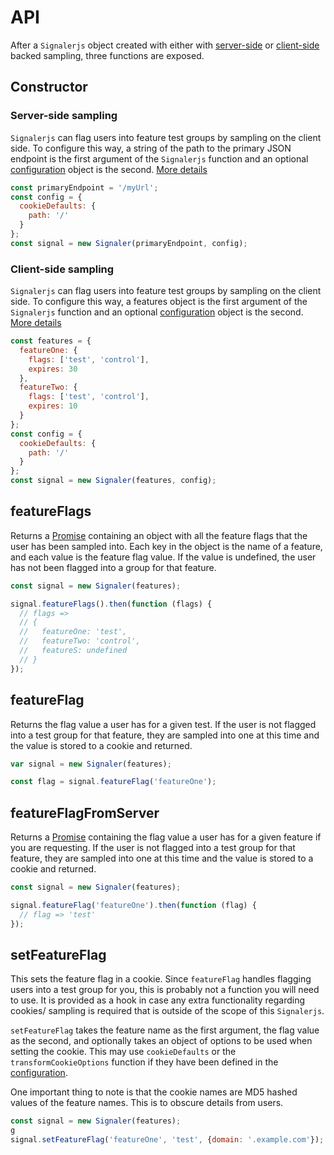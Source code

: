 # API

After a `Signalerjs` object created with either with [server-side](./server_requirements.md) or [client-side](./feature_definition.md) backed sampling, three functions are exposed.

## Constructor

### Server-side sampling

`Signalerjs` can flag users into feature test groups by sampling on the client side. To configure this way, a string of the path to the primary JSON endpoint is the first argument of the `Signalerjs` function and an optional [configuration](./configuration.md) object is the second. [More details](./server_requirements.md)

```js
const primaryEndpoint = '/myUrl';
const config = {
  cookieDefaults: {
    path: '/'
  }
};
const signal = new Signaler(primaryEndpoint, config);
```

### Client-side sampling

`Signalerjs` can flag users into feature test groups by sampling on the client side. To configure this way, a features object is the first argument of the `Signalerjs` function and an optional [configuration](./configuration.md) object is the second. [More details](./feature_definition.md)

```js
const features = {
  featureOne: {
    flags: ['test', 'control'],
    expires: 30
  },
  featureTwo: {
    flags: ['test', 'control'],
    expires: 10
  }
};
const config = {
  cookieDefaults: {
    path: '/'
  }
};
const signal = new Signaler(features, config);
```

## featureFlags

Returns a [Promise](https://developer.mozilla.org/en-US/docs/Web/JavaScript/Reference/Global_Objects/Promise) containing an object with all the feature flags that the user has been sampled into. Each key in the object is the name of a feature, and each value is the feature flag value. If the value is undefined, the user has not been flagged into a group for that feature.

```js
const signal = new Signaler(features);

signal.featureFlags().then(function (flags) {
  // flags =>
  // {
  //   featureOne: 'test',
  //   featureTwo: 'control',
  //   featureS: undefined
  // }
});
```

## featureFlag

Returns the flag value a user has for a given test. If the user is not flagged into a test group for that feature, they are sampled into one at this time and the value is stored to a cookie and returned.

```js
var signal = new Signaler(features);

const flag = signal.featureFlag('featureOne');
```

## featureFlagFromServer

Returns a [Promise](https://developer.mozilla.org/en-US/docs/Web/JavaScript/Reference/Global_Objects/Promise) containing the flag value a user has for a given feature if you are requesting. If the user is not flagged into a test group for that feature, they are sampled into one at this time and the value is stored to a cookie and returned.

```js
const signal = new Signaler(features);

signal.featureFlag('featureOne').then(function (flag) {
  // flag => 'test'
});
```

## setFeatureFlag

This sets the feature flag in a cookie. Since `featureFlag` handles flagging users into a test group for you, this is probably not a function you will need to use. It is provided as a hook in case any extra functionality regarding cookies/ sampling is required that is outside of the scope of this `Signalerjs`.

`setFeatureFlag` takes the feature name as the first argument, the flag value as the second, and optionally takes an object of options to be used when setting the cookie. This may use `cookieDefaults` or the `transformCookieOptions` function if they have been defined in the [configuration](./configuration.md).

One important thing to note is that the cookie names are MD5 hashed values of the feature names. This is to obscure details from users.

```js
const signal = new Signaler(features);
g
signal.setFeatureFlag('featureOne', 'test', {domain: '.example.com'});
```
